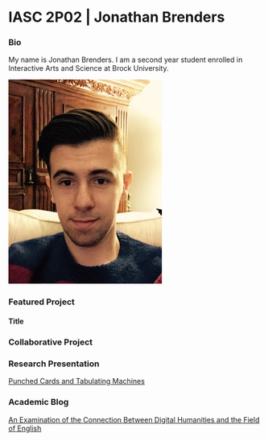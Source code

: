 # IASC 2P02 | Jonathan Brenders

### Bio

My name is Jonathan Brenders. I am a second year student enrolled in Interactive Arts and Science at Brock University. 

![](images/File_000.jpeg)

### Featured Project

#### Title


### Collaborative Project

[]()

### Research Presentation

[Punched Cards and Tabulating Machines](reveal/index.html)

### Academic Blog

[An Examination of the Connection Between Digital Humanities and the Field of English](blog.md)
